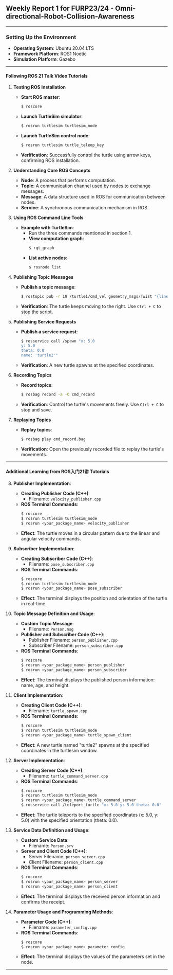 
## Weekly Report 1 for FURP23/24 - Omni-directional-Robot-Collision-Awareness

---

### Setting Up the Environment
- **Operating System**: Ubuntu 20.04 LTS
- **Framework Platform**: ROS1 Noetic
- **Simulation Platform**: Gazebo

---

#### Following ROS 21 Talk Video Tutorials

1. **Testing ROS Installation**
    - **Start ROS master**: 
      ```bash
      $ roscore
      ```
    - **Launch TurtleSim simulator**:
      ```bash
      $ rosrun turtlesim turtlesim_node
      ```
    - **Launch TurtleSim control node**:
      ```bash
      $ rosrun turtlesim turtle_teleop_key
      ```
    - **Verification**: Successfully control the turtle using arrow keys, confirming ROS installation.

2. **Understanding Core ROS Concepts**
    - **Node**: A process that performs computation.
    - **Topic**: A communication channel used by nodes to exchange messages.
    - **Message**: A data structure used in ROS for communication between nodes.
    - **Service**: A synchronous communication mechanism in ROS.

3. **Using ROS Command Line Tools**
    - **Example with TurtleSim**:
      - Run the three commands mentioned in section 1.
      - **View computation graph**: 
        ```bash
        $ rqt_graph
        ```
      - **List active nodes**:
        ```bash
        $ rosnode list
        ```

4. **Publishing Topic Messages**
    - **Publish a topic message**:
      ```bash
      $ rostopic pub -r 10 /turtle1/cmd_vel geometry_msgs/Twist "{linear: {x: 1.0, y: 0.0, z: 0.0}, angular: {x: 0.0, y: 0.0, z: 0.0}}"
      ```
    - **Verification**: The turtle keeps moving to the right. Use `Ctrl + C` to stop the script.

5. **Publishing Service Requests**
    - **Publish a service request**:
      ```bash
      $ rosservice call /spawn "x: 5.0
      y: 5.0
      theta: 0.0
      name: 'turtle2'"
      ```
    - **Verification**: A new turtle spawns at the specified coordinates.

6. **Recording Topics**
    - **Record topics**:
      ```bash
      $ rosbag record -a -O cmd_record
      ```
    - **Verification**: Control the turtle's movements freely. Use `Ctrl + C` to stop and save.

7. **Replaying Topics**
    - **Replay topics**:
      ```bash
      $ rosbag play cmd_record.bag
      ```
    - **Verification**: Open the previously recorded file to replay the turtle's movements.

---

#### Additional Learning from ROS入门21讲 Tutorials

8. **Publisher Implementation**:
    - **Creating Publisher Code (C++)**:
      - Filename: `velocity_publisher.cpp`
    - **ROS Terminal Commands**:
      ```bash
      $ roscore
      $ rosrun turtlesim turtlesim_node
      $ rosrun <your_package_name> velocity_publisher
      ```
    - **Effect**: The turtle moves in a circular pattern due to the linear and angular velocity commands.

9. **Subscriber Implementation**:
    - **Creating Subscriber Code (C++)**:
      - Filename: `pose_subscriber.cpp`
    - **ROS Terminal Commands**:
      ```bash
      $ roscore
      $ rosrun turtlesim turtlesim_node
      $ rosrun <your_package_name> pose_subscriber
      ```
    - **Effect**: The terminal displays the position and orientation of the turtle in real-time.

10. **Topic Message Definition and Usage**:
    - **Custom Topic Message**:
      - Filename: `Person.msg`
    - **Publisher and Subscriber Code (C++)**:
      - Publisher Filename: `person_publisher.cpp`
      - Subscriber Filename: `person_subscriber.cpp`
    - **ROS Terminal Commands**:
      ```bash
      $ roscore
      $ rosrun <your_package_name> person_publisher
      $ rosrun <your_package_name> person_subscriber
      ```
    - **Effect**: The terminal displays the published person information: name, age, and height.

11. **Client Implementation**:
    - **Creating Client Code (C++)**:
      - Filename: `turtle_spawn.cpp`
    - **ROS Terminal Commands**:
      ```bash
      $ roscore
      $ rosrun turtlesim turtlesim_node
      $ rosrun <your_package_name> turtle_spawn_client
      ```
    - **Effect**: A new turtle named "turtle2" spawns at the specified coordinates in the turtlesim window.

12. **Server Implementation**:
    - **Creating Server Code (C++)**:
      - Filename: `turtle_command_server.cpp`
    - **ROS Terminal Commands**:
      ```bash
      $ roscore
      $ rosrun turtlesim turtlesim_node
      $ rosrun <your_package_name> turtle_command_server
      $ rosservice call /teleport_turtle "x: 5.0 y: 5.0 theta: 0.0"
      ```
    - **Effect**: The turtle teleports to the specified coordinates (x: 5.0, y: 5.0) with the specified orientation (theta: 0.0).

13. **Service Data Definition and Usage**:
    - **Custom Service Data**:
      - Filename: `Person.srv`
    - **Server and Client Code (C++)**:
      - Server Filename: `person_server.cpp`
      - Client Filename: `person_client.cpp`
    - **ROS Terminal Commands**:
      ```bash
      $ roscore
      $ rosrun <your_package_name> person_server
      $ rosrun <your_package_name> person_client
      ```
    - **Effect**: The terminal displays the received person information and confirms the receipt.

14. **Parameter Usage and Programming Methods**:
    - **Parameter Code (C++)**:
      - Filename: `parameter_config.cpp`
    - **ROS Terminal Commands**:
      ```bash
      $ roscore
      $ rosrun <your_package_name> parameter_config
      ```
    - **Effect**: The terminal displays the values of the parameters set in the node.

---
